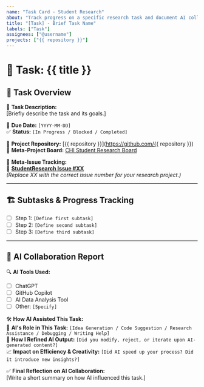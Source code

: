 ```yaml
---
name: "Task Card - Student Research"
about: "Track progress on a specific research task and document AI collaboration."
title: "[Task] - Brief Task Name"
labels: ["Task"]
assignees: ["@username"]
projects: ["{{ repository }}"]
---
```


# 🎯 Task: {{ title }}

## 🔹 Task Overview
📌 **Task Description:**  
[Briefly describe the task and its goals.]  

📅 **Due Date:** `[YYYY-MM-DD]`  
✅ **Status:** `[In Progress / Blocked / Completed]`  

🔗 **Project Repository:** [{{ repository }}](https://github.com/{{ repository }})  
🔗 **Meta-Project Board:** [CHI Student Research Board](https://github.com/CHI-CityTech/StudentResearch/projects)

📌 **Meta-Issue Tracking:**  
🔗 **[StudentResearch Issue #XX](https://github.com/CHI-CityTech/StudentResearch/issues/XX)**  
_(Replace XX with the correct issue number for your research project.)_

---

## 🏗️ **Subtasks & Progress Tracking**
- [ ] Step 1: `[Define first subtask]`
- [ ] Step 2: `[Define second subtask]`
- [ ] Step 3: `[Define third subtask]`

---

## 🤖 **AI Collaboration Report**
🔍 **AI Tools Used:**  
- [ ] ChatGPT  
- [ ] GitHub Copilot  
- [ ] AI Data Analysis Tool  
- [ ] Other: `[Specify]`

🛠 **How AI Assisted This Task:**  
📌 **AI's Role in This Task:** `[Idea Generation / Code Suggestion / Research Assistance / Debugging / Writing Help]`  
🔄 **How I Refined AI Output:** `[Did you modify, reject, or iterate upon AI-generated content?]`  
📈 **Impact on Efficiency & Creativity:** `[Did AI speed up your process? Did it introduce new insights?]`  

✅ **Final Reflection on AI Collaboration:**  
[Write a short summary on how AI influenced this task.]

